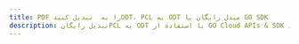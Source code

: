 ---title: PDF را به  تبدیل کنیدODT، PCL به ODT مبدل رایگان یا GO SDKdescription: تبدیل رایگانPCL به ODT با استفاده از GO Cloud APIs & SDK همچنین اسناد PDF را در Cloud ایجاد، ویرایش و رندر کنید.---